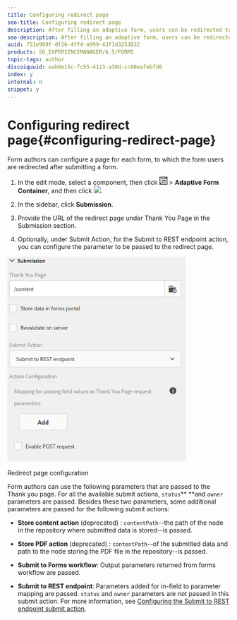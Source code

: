 ```yaml
---
title: Configuring redirect page
seo-title: Configuring redirect page
description: After filling an adaptive form, users can be redirected to a webpage that form authors can configure while creating the form.
seo-description: After filling an adaptive form, users can be redirected to a webpage that form authors can configure while creating the form.
uuid: 751e909f-df26-4ff4-a999-43f1d3253832
products: SG_EXPERIENCEMANAGER/6.5/FORMS
topic-tags: author
discoiquuid: eab0e15c-fc55-4123-a30d-cc60eafebfd6
index: y
internal: n
snippet: y
---
```


# Configuring redirect page{#configuring-redirect-page}

Form authors can configure a page for each form, to which the form users are redirected after submitting a form.

1. In the edit mode, select a component, then click ![](assets/field-level.png) &gt; **Adaptive Form Container**, and then click ![](assets/cmppr.png-).

1. In the sidebar, click **Submission**.  

1. Provide the URL of the redirect page under Thank You Page in the Submission section.  
1. Optionally, under Submit Action, for the Submit to REST endpoint action, you can configure the parameter to be passed to the redirect page.

![Redirect page configuration](assets/thank-you-setting-1.png)

Redirect page configuration

Form authors can use the following parameters that are passed to the Thank you page. For all the available submit actions, `status`** **and `owner` parameters are passed. Besides these two parameters, some additional parameters are passed for the following submit actions:

* **Store content action** (deprecated) : `contentPath`--the path of the node in the repository where submitted data is stored--is passed.

* **Store PDF action** (deprecated) : `contentPath`--of the submitted data and path to the node storing the PDF file in the repository--is passed.  

* **Submit to Forms workflow**: Output parameters returned from forms workflow are passed.  

* **Submit to REST endpoint**: Parameters added for in-field to parameter mapping are passed. `status` and `owner` parameters are not passed in this submit action. For more information, see [Configuring the Submit to REST endpoint submit action](../../../6-5/forms/using/configuring-submit-actions.md).

<!--
<related-links>
<a href="../../../6-5/forms/using/introduction-forms-authoring.md">Introduction to Adaptive forms authoring</a>
<a href="../../../6-5/forms/using/creating-adaptive-form.md">Creating an Adaptive form</a>
<a href="../../../6-5/forms/using/configuring-submit-actions.md">Configuring the Submit action</a>
</related-links>
-->

